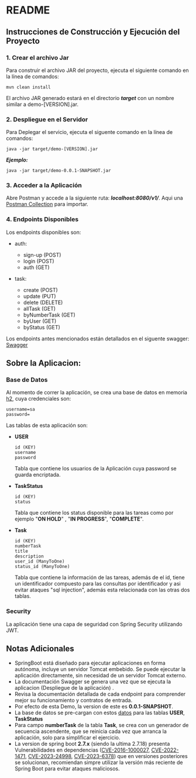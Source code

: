 # README

## Instrucciones de Construcción y Ejecución del Proyecto

### 1. Crear el archivo Jar

Para construir el archivo JAR del proyecto, ejecuta el siguiente comando en la línea de comandos:

```
mvn clean install
```

El archivo JAR generado estará en el directorio **_target_** con un nombre similar a demo-[VERSION].jar.

### 2. Despliegue en el Servidor

Para Deplegar el servicio, ejecuta el siguente comando en la línea de comandos:

```
java -jar target/demo-[VERSION].jar
```

**_Ejemplo:_**

```
java -jar target/demo-0.0.1-SNAPSHOT.jar
```

### 3. Acceder a la Aplicación

Abre Postman y accede a la siguiente ruta: **_localhost:8080/v1/_**.
Aqui una [Postman Collection](src/main/resources/NuevoSPA.postman_collection.json) para importar.

### 4. Endpoints Disponibles

Los endpoints disponibles son:

- auth:
    - sign-up (POST)
    - login (POST)
    - auth (GET)

- task:
    - create (POST)
    - update (PUT)
    - delete (DELETE)
    - allTask (GET)
    - byNumberTask (GET)
    - byUser (GET)
    - byStatus (GET)

Los endpoints antes mencionados están detallados en el siguente
swagger: [Swagger](http://localhost:8080/swagger-ui/index.html#/)

## Sobre la Aplicacion:

### Base de Datos

Al momento de correr la aplicación, se crea una base de datos en memoria [h2](http://localhost:8080/h2-console), cuya
credenciales son:

```
username=sa
password=
```

Las tablas de esta aplicación son:

- **USER**
  ~~~
  id (KEY)
  username
  password
  ~~~

  Tabla que contiene los usuarios de la Aplicación cuya password se guarda encriptada.


- **TaskStatus**
  ~~~
  id (KEY)
  status
  ~~~

  Tabla que contiene los status disponible para las tareas como por ejemplo "**ON HOLD**" , "**IN PROGRESS**",
  "**COMPLETE**".


- **Task**
  ~~~
  id (KEY)
  numberTask
  title
  description
  user_id (ManyToOne)
  status_id (ManyToOne)
  ~~~  

  Tabla que contiene la información de las tareas, además de el id, tiene un identificador compuesto para las consultas
  por identificador y asi evitar ataques "sql injection", además esta relacionada con las otras dos tablas.

### Security

La aplicación tiene una capa de seguridad con Spring Security utilizando JWT.

## Notas Adicionales

* SpringBoot está diseñado para ejecutar aplicaciones en forma autónoma, incluye un servidor Tomcat embebido. Se puede
  ejecutar la aplicación directamente, sin necesidad de un servidor Tomcat externo.
* La documentación Swagger se genera una vez que se ejecuta la aplicacion (Despliegue de la aplicación) .
* Revisa la documentación detallada de cada endpoint para comprender mejor su funcionamiento y contratos de entrada.
* Por efecto de esta Demo, la version de este es **0.0.1-SNAPSHOT**.
* La base de datos se pre-cargan con estos [datos](src/main/resources/data.sql) para las tablas **USER**, **TaskStatus**
* Para campo **numberTask** de la tabla **Task**, se crea con un generador de secuencia ascendente, que se reinicia cada
  vez que arranca la aplicación, solo para simplificar el ejercicio.
* La version de spring boot **2.7.x** (siendo la ultima 2.7.18) presenta Vulnerabilidades en
  dependencias ([CVE-2016-1000027](https://devhub.checkmarx.com/cve-details/CVE-2016-1000027/?utm_source=jetbrains&utm_medium=referral&utm_campaign=idea), [CVE-2022-1471](https://devhub.checkmarx.com/cve-details/CVE-2022-1471/), [CVE-2023-24998](https://devhub.checkmarx.com/cve-details/CVE-2023-24998/), [CVE-2023-6378](https://devhub.checkmarx.com/cve-details/CVE-2023-6378/))
  que en versiones posteriores se solucionan, recomiendan simpre utilizar la versión más reciente de Spring Boot para
  evitar ataques maliciosos.
